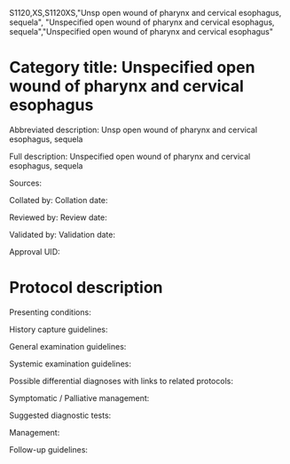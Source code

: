 S1120,XS,S1120XS,"Unsp open wound of pharynx and cervical esophagus, sequela", "Unspecified open wound of pharynx and cervical esophagus, sequela","Unspecified open wound of pharynx and cervical esophagus"
# Category title: Unspecified open wound of pharynx and cervical esophagus

Abbreviated description: Unsp open wound of pharynx and cervical esophagus, sequela

Full description: Unspecified open wound of pharynx and cervical esophagus, sequela

Sources:

Collated by:
Collation date:

Reviewed by:
Review date:

Validated by:
Validation date:

Approval UID:

# Protocol description

Presenting conditions:

History capture guidelines:

General examination guidelines:

Systemic examination guidelines:

Possible differential diagnoses with links to related protocols:

Symptomatic / Palliative management:

Suggested diagnostic tests:

Management:

Follow-up guidelines:
